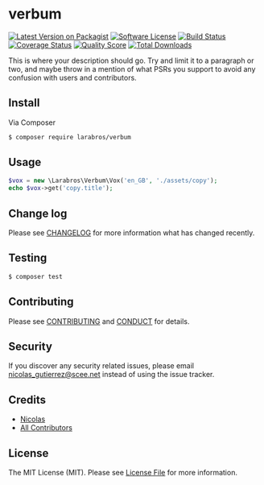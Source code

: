 # verbum

[![Latest Version on Packagist][ico-version]][link-packagist]
[![Software License][ico-license]](LICENSE.md)
[![Build Status][ico-travis]][link-travis]
[![Coverage Status][ico-scrutinizer]][link-scrutinizer]
[![Quality Score][ico-code-quality]][link-code-quality]
[![Total Downloads][ico-downloads]][link-downloads]

This is where your description should go. Try and limit it to a paragraph or two, and maybe throw in a mention of what
PSRs you support to avoid any confusion with users and contributors.

## Install

Via Composer

``` bash
$ composer require larabros/verbum
```

## Usage

``` php
$vox = new \Larabros\Verbum\Vox('en_GB', './assets/copy');
echo $vox->get('copy.title');
```

## Change log

Please see [CHANGELOG](CHANGELOG.md) for more information what has changed recently.

## Testing

``` bash
$ composer test
```

## Contributing

Please see [CONTRIBUTING](CONTRIBUTING.md) and [CONDUCT](CONDUCT.md) for details.

## Security

If you discover any security related issues, please email nicolas_gutierrez@scee.net instead of using the issue tracker.

## Credits

- [Nicolas][link-author]
- [All Contributors][link-contributors]

## License

The MIT License (MIT). Please see [License File](LICENSE.md) for more information.

[ico-version]: https://img.shields.io/packagist/v/wes/verbum.svg?style=flat-square
[ico-license]: https://img.shields.io/badge/license-MIT-brightgreen.svg?style=flat-square
[ico-travis]: https://img.shields.io/travis/wes/verbum/master.svg?style=flat-square
[ico-scrutinizer]: https://img.shields.io/scrutinizer/coverage/g/wes/verbum.svg?style=flat-square
[ico-code-quality]: https://img.shields.io/scrutinizer/g/wes/verbum.svg?style=flat-square
[ico-downloads]: https://img.shields.io/packagist/dt/wes/verbum.svg?style=flat-square

[link-packagist]: https://packagist.org/packages/wes/verbum
[link-travis]: https://travis-ci.org/wes/verbum
[link-scrutinizer]: https://scrutinizer-ci.com/g/wes/verbum/code-structure
[link-code-quality]: https://scrutinizer-ci.com/g/wes/verbum
[link-downloads]: https://packagist.org/packages/wes/verbum
[link-author]: https://github.com/nicgutierrez
[link-contributors]: ../../contributors
